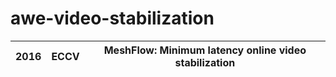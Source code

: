 # awe-video-stabilization

| 2016 | ECCV | MeshFlow: Minimum latency online video stabilization |
|------|------|------------------------------------------------------|
